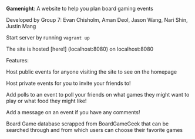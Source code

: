 **Gamenight**: A website to help you plan board gaming events 

Developed by Group  7: Evan Chisholm, Aman Deol, Jason Wang, Nari Shin, Justin Mang

Start server by running `vagrant up`

The site is hosted [here!] (localhost:8080) on localhost:8080

Features:

Host public events for anyone visiting the site to see on the homepage

Host private events for you to invite your friends to!

Add polls to an event to poll your friends on what games they might want to play or what food they might like!

Add a message on an event if you have any comments!

Board Game database scrapped from BoardGameGeek that can be searched through and from which users can choose their favorite games



